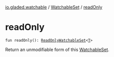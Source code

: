 [io.gladed.watchable](../index.md) / [WatchableSet](index.md) / [readOnly](./read-only.md)

# readOnly

`fun readOnly(): `[`ReadOnlyWatchableSet`](../-read-only-watchable-set.md)`<`[`T`](index.md#T)`>`

Return an unmodifiable form of this [WatchableSet](index.md).

